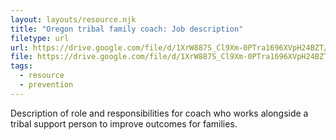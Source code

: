 ```yaml
---
layout: layouts/resource.njk
title: "Oregon tribal family coach: Job description"
filetype: url
url: https://drive.google.com/file/d/1XrW887S_Cl9Xm-0PTra1696XVpH24BZT/view?usp=sharing
file: https://drive.google.com/file/d/1XrW887S_Cl9Xm-0PTra1696XVpH24BZT/view?usp=sharing
tags:
  - resource
  - prevention
---
```

Description of role and responsibilities for coach who works alongside a tribal support person to improve outcomes for families.
